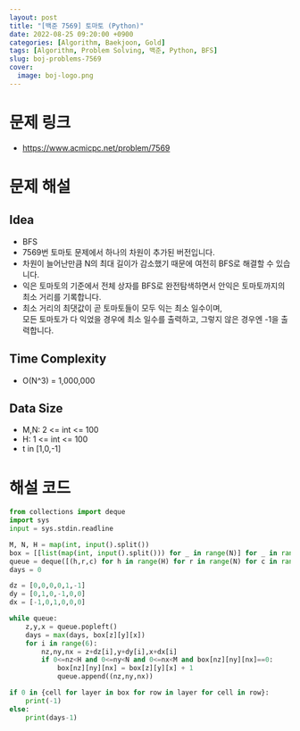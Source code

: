 ```yaml
---
layout: post
title: "[백준 7569] 토마토 (Python)"
date: 2022-08-25 09:20:00 +0900
categories: [Algorithm, Baekjoon, Gold]
tags: [Algorithm, Problem Solving, 백준, Python, BFS]
slug: boj-problems-7569
cover:
  image: boj-logo.png
---
```


# 문제 링크
- https://www.acmicpc.net/problem/7569

# 문제 해설

## Idea
- BFS
- 7569번 토마토 문제에서 하나의 차원이 추가된 버전입니다.
- 차원이 늘어난만큼 N의 최대 길이가 감소했기 때문에 여전히 BFS로 해결할 수 있습니다.
- 익은 토마토의 기준에서 전체 상자를 BFS로 완전탐색하면서 안익은 토마토까지의 최소 거리를 기록합니다.
- 최소 거리의 최댓값이 곧 토마토들이 모두 익는 최소 일수이며,   
  모든 토마토가 다 익었을 경우에 최소 일수를 출력하고, 그렇지 않은 경우엔 -1을 출력합니다.

## Time Complexity
- O(N^3) = 1,000,000

## Data Size
- M,N: 2 <= int <= 100
- H: 1 <= int <= 100
- t in [1,0,-1]

# 해설 코드

```python
from collections import deque
import sys
input = sys.stdin.readline

M, N, H = map(int, input().split())
box = [[list(map(int, input().split())) for _ in range(N)] for _ in range(H)]
queue = deque([(h,r,c) for h in range(H) for r in range(N) for c in range(M) if box[h][r][c]==1])
days = 0

dz = [0,0,0,0,1,-1]
dy = [0,1,0,-1,0,0]
dx = [-1,0,1,0,0,0]

while queue:
    z,y,x = queue.popleft()
    days = max(days, box[z][y][x])
    for i in range(6):
        nz,ny,nx = z+dz[i],y+dy[i],x+dx[i]
        if 0<=nz<H and 0<=ny<N and 0<=nx<M and box[nz][ny][nx]==0:
            box[nz][ny][nx] = box[z][y][x] + 1
            queue.append((nz,ny,nx))

if 0 in {cell for layer in box for row in layer for cell in row}:
    print(-1)
else:
    print(days-1)
```